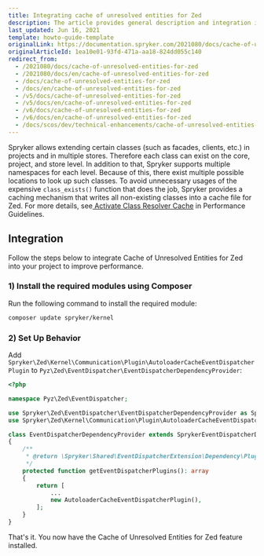 ```yaml
---
title: Integrating cache of unresolved entities for Zed
description: The article provides general description and integration instructions of the Cache of Unresolved Entities for Zed feature
last_updated: Jun 16, 2021
template: howto-guide-template
originalLink: https://documentation.spryker.com/2021080/docs/cache-of-unresolved-entities-for-zed
originalArticleId: 1ea10e01-93fd-471a-aa18-824dd055c140
redirect_from:
  - /2021080/docs/cache-of-unresolved-entities-for-zed
  - /2021080/docs/en/cache-of-unresolved-entities-for-zed
  - /docs/cache-of-unresolved-entities-for-zed
  - /docs/en/cache-of-unresolved-entities-for-zed
  - /v5/docs/cache-of-unresolved-entities-for-zed
  - /v5/docs/en/cache-of-unresolved-entities-for-zed
  - /v6/docs/cache-of-unresolved-entities-for-zed
  - /v6/docs/en/cache-of-unresolved-entities-for-zed
  - /docs/scos/dev/technical-enhancements/cache-of-unresolved-entities-for-zed.html
---
```


Spryker allows extending certain classes (such as facades, clients, etc.) in projects and in multiple stores. Therefore each class can exist on the core, project, and store level. In addition to that, Spryker supports multiple namespaces for each level. Because of this, there exist multiple possible locations to look up such classes. To avoid unnecessary usages of the expensive `class_exists()` function that does the job, Spryker provides a caching mechanism that writes all non-existing classes into a cache file for Zed. For more details, see[ Activate Class Resolver Cache](/docs/scos/dev/guidelines/performance-guidelines/general-performance-guidelines.html#activate-resolvable-class-names-cache) in Performance Guidelines.

## Integration

Follow the steps below to integrate Cache of Unresolved Entities for Zed into your project to improve performance.

### 1) Install the required modules using Composer

Run the following command to install the required module:

```bash
composer update spryker/kernel
```

### 2) Set Up Behavior

Add `Spryker\Zed\Kernel\Communication\Plugin\AutoloaderCacheEventDispatcherPlugin` to `Pyz\Zed\EventDispatcher\EventDispatcherDependencyProvider`:

```php
<?php

namespace Pyz\Zed\EventDispatcher;

use Spryker\Zed\EventDispatcher\EventDispatcherDependencyProvider as SprykerEventDispatcherDependencyProvider;
use Spryker\Zed\Kernel\Communication\Plugin\AutoloaderCacheEventDispatcherPlugin;

class EventDispatcherDependencyProvider extends SprykerEventDispatcherDependencyProvider
{
    /**
     * @return \Spryker\Shared\EventDispatcherExtension\Dependency\Plugin\EventDispatcherPluginInterface[]
     */
    protected function getEventDispatcherPlugins(): array
    {
        return [
            ...
            new AutoloaderCacheEventDispatcherPlugin(),
        ];
    }
}
```

That's it. You now have the  Cache of Unresolved Entities for Zed feature installed.
